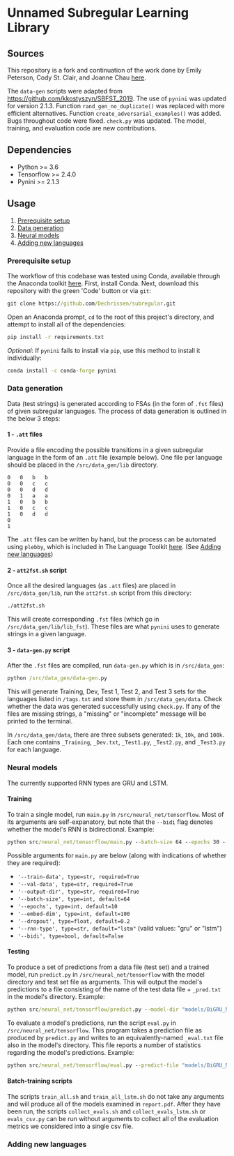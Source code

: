 # Unnamed Subregular Learning Library

## Sources
This repository is a fork and continuation of the work done by Emily Peterson, Cody St. Clair, and Joanne Chau [here](https://github.com/emkp/CSE538_FinalProject).  

The `data-gen` scripts were adapted from https://github.com/kkostyszyn/SBFST_2019. The use of `pynini` was updated for version 2.1.3. Function `rand_gen_no_duplicate()` was replaced with more efficient alternatives. Function `create_adversarial_examples()` was added. Bugs throughout code were fixed. `check.py` was updated. The model, training, and evaluation code are new contributions.

## Dependencies

-   Python >= 3.6
-   Tensorflow >= 2.4.0
-   Pynini >= 2.1.3

## Usage
1. [Prerequisite setup](#prerequisite-setup)
2. [Data generation](#data-generation)
3. [Neural models](#neural-models)
4. [Adding new languages](#adding-new-languages)

### Prerequisite setup
The workflow of this codebase was tested using Conda, available through the Anaconda toolkit [here](https://www.anaconda.com/products/individual). First, install Conda. Next, download this repository with the green 'Code' button or via `git`:

```cmd
git clone https://github.com/Dechrissen/subregular.git
```

Open an Anaconda prompt, `cd` to the root of this project's directory, and attempt to install all of the dependencies:

```cmd
pip install -r requirements.txt
```

*Optional*: If `pynini` fails to install via `pip`, use this method to install it individually:

```cmd
conda install -c conda-forge pynini
```

### Data generation
Data (test strings) is generated according to FSAs (in the form of `.fst` files) of given subregular languages. The process of data generation is outlined in the below 3 steps:

#### 1 - `.att` files
Provide a file encoding the possible transitions in a given subregular language in the form of an `.att` file (example below). One file per language should be placed in the `/src/data_gen/lib` directory.
```
0	0	b	b
0	0	c	c
0	0	d	d
0	1	a	a
1	0	b	b
1	0	c	c
1	0	d	d
0
1
```
The `.att` files can be written by hand, but the process can be automated using `plebby`, which is included in The Language Toolkit [here](https://github.com/vvulpes0/Language-Toolkit-2). (See [Adding new languages](#adding-new-languages))

#### 2 - `att2fst.sh` script

Once all the desired languages (as `.att` files) are placed in `/src/data_gen/lib`, run the `att2fst.sh` script from this directory:

```cmd
./att2fst.sh
```

This will create corresponding `.fst` files (which go in `/src/data_gen/lib/lib_fst`). These files are what `pynini` uses to generate strings in a given language.

#### 3 - `data-gen.py` script

After the `.fst` files are compiled, run `data-gen.py` which is in `/src/data_gen`:

```cmd
python /src/data_gen/data-gen.py
```

This will generate Training, Dev, Test 1, Test 2, and Test 3 sets for the languages listed in `/tags.txt` and store them in `/src/data_gen/data`. Check whether the data was generated successfully using `check.py`. If any of the files are missing strings, a "missing" or "incomplete" message will be printed to the terminal.  

In `/src/data_gen/data`, there are three subsets generated: `1k`, `10k`, and `100k`. Each one contains `_Training`, `_Dev.txt`, `_Test1.py`, `_Test2.py`, and `_Test3.py` for each language.

### Neural models
The currently supported RNN types are GRU and LSTM.  

#### Training
To train a single model, run `main.py` in `/src/neural_net/tensorflow`. Most of its arguments are self-expanatory, but note that the `--bidi` flag denotes whether the model's RNN is bidirectional. Example:

```cmd
python src/neural_net/tensorflow/main.py --batch-size 64 --epochs 30 --embed-dim 100 --rnn-type gru --dropout 0 --bidi False --train-data "/src/data_gen/data/100k/SL.4.2.0_Training.txt" --val-data "/src/data_gen/data/100k/SL.4.2.0_Dev.txt" --output-dir "/src/models"
```

Possible arguments for `main.py` are below (along with indications of whether they are required):

- `'--train-data', type=str, required=True`
- `'--val-data', type=str, required=True`
- `'--output-dir', type=str, required=True`
- `'--batch-size', type=int, default=64`
- `'--epochs', type=int, default=10`
- `'--embed-dim', type=int, default=100`
- `'--dropout', type=float, default=0.2`
- `'--rnn-type', type=str, default="lstm"` (valid values: "gru" or "lstm")
- `'--bidi', type=bool, default=False`

#### Testing
To produce a set of predictions from a data file (test set) and a trained model, run `predict.py` in `/src/neural_net/tensorflow` with the model directory and test set file as arguments. This will output the model's predictions to a file consisting of the name of the test data file + `_pred.txt` in the model's directory. Example:

```cmd
python src/neural_net/tensorflow/predict.py --model-dir "models/BiGRU_NoDrop_SL.4.2.1_100k" --data-file "src/data_gen/data/10k/SL.4.2.0_Test1.txt"
```

To evaluate a model's predictions, run the script `eval.py` in `/src/neural_net/tensorflow`. This program takes a prediction file as produced by `predict.py` and writes to an equivalently-named `_eval.txt` file also in the model's directory. This file reports a number of statistics regarding the model's predictions. Example:

```cmd
python src/neural_net/tensorflow/eval.py --predict-file "models/BiGRU_NoDrop_SL.4.2.1_100k/Test1_pred.txt"
```

#### Batch-training scripts

The scripts `train_all.sh` and `train_all_lstm.sh` do not take any arguments and will produce all of the models examined in `report.pdf`. After they have been run, the scripts `collect_evals.sh` and `collect_evals_lstm.sh` or `evals_csv.py` can be run without arguments to collect all of the evaluation metrics we considered into a single csv file.

### Adding new languages
